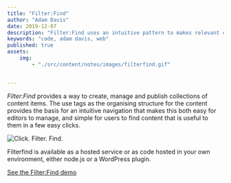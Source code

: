 ```yaml
---
title: "Filter:Find"
author: "Adam Davis"
date: 2019-12-07
description: "Filter:Find uses an intuitive pattern to makes relevant content findable with a few easy clicks"
keywords: "code, adam davis, web"
published: true
assets:
    img:
        - "./src/content/notes/images/filterfind.gif"


---
```

_Filter:Find_ provides a way to create, manage and publish collections of content items.  The use tags as the organising structure for the content provides the basis for an intuitive navigation that makes this both easy for editors to manage, and simple for users to find content that is useful to them in a few easy clicks. 

![Click. Filter. Find.](./img/filterfind.gif)

Filterfind is available as a hosted service or as code hosted in your own environment, either node.js or a WordPress plugin.

[See the Filter:Find demo](https://filterfind.demo.admataz.com)